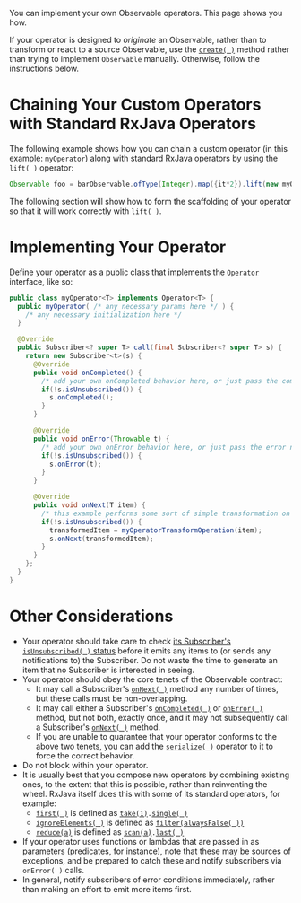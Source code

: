 You can implement your own Observable operators. This page shows you how.

If your operator is designed to *originate* an Observable, rather than to transform or react to a source Observable, use the [`create( )`](Creating-Observables#wiki-create) method rather than trying to implement `Observable` manually.  Otherwise, follow the instructions below.

# Chaining Your Custom Operators with Standard RxJava Operators

The following example shows how you can chain a custom operator (in this example: `myOperator`) along with standard RxJava operators by using the `lift( )` operator:
```groovy
Observable foo = barObservable.ofType(Integer).map({it*2}).lift(new myOperator<T>()).map({"transformed by myOperator: " + it});
```
The following section will show how to form the scaffolding of your operator so that it will work correctly with `lift( )`.

# Implementing Your Operator

Define your operator as a public class that implements the [`Operator`](http://netflix.github.io/RxJava/javadoc/rx/Observable.Operator.html) interface, like so:
```java
public class myOperator<T> implements Operator<T> {
  public myOperator( /* any necessary params here */ ) {
    /* any necessary initialization here */
  }

  @Override
  public Subscriber<? super T> call(final Subscriber<? super T> s) {
    return new Subscriber<t>(s) {
      @Override
      public void onCompleted() {
        /* add your own onCompleted behavior here, or just pass the completed notification through: */
        if(!s.isUnsubscribed()) {
          s.onCompleted();
        }
      }

      @Override
      public void onError(Throwable t) {
        /* add your own onError behavior here, or just pass the error notification through: */
        if(!s.isUnsubscribed()) {
          s.onError(t);
        }
      }

      @Override
      public void onNext(T item) {
        /* this example performs some sort of simple transformation on each incoming item and then passes it along */
        if(!s.isUnsubscribed()) {
          transformedItem = myOperatorTransformOperation(item);
          s.onNext(transformedItem);
        }
      }
    };
  }
}
``` 

# Other Considerations

* Your operator should take care to check [its Subscriber's `isUnsubscribed( )` status](Observable#unsubscribing) before it emits any items to (or sends any notifications to) the Subscriber. Do not waste the time to generate an item that no Subscriber is interested in seeing.
* Your operator should obey the core tenets of the Observable contract:
  * It may call a Subscriber's [`onNext( )`](Observable#onnext-oncompleted-and-onerror) method any number of times, but these calls must be non-overlapping.
  * It may call either a Subscriber's [`onCompleted( )`](Observable#onnext-oncompleted-and-onerror) or [`onError( )`](Observable#onnext-oncompleted-and-onerror) method, but not both, exactly once, and it may not subsequently call a Subscriber's [`onNext( )`](Observable#onnext-oncompleted-and-onerror) method.
  * If you are unable to guarantee that your operator conforms to the above two tenets, you can add the [`serialize( )`](Observable-Utility-Operators#serialize) operator to it to force the correct behavior.
* Do not block within your operator.
* It is usually best that you compose new operators by combining existing ones, to the extent that this is possible, rather than reinventing the wheel. RxJava itself does this with some of its standard operators, for example:
  * [`first( )`](Filtering-Observables#wiki-first-and-takefirst) is defined as [`take(1)`](Filtering-Observables#wiki-take)`.`[`single( )`](Observable-Utility-Operators#wiki-single-and-singleordefault)
  * [`ignoreElements( )`](Filtering-Observables#wiki-ignoreelements) is defined as [`filter(alwaysFalse( ))`](Filtering-Observables#wiki-filter)
  * [`reduce(a)`](Mathematical-and-Aggregate-Operators#wiki-reduce) is defined as [`scan(a)`](Transforming-Observables#wiki-scan)`.`[`last( )`](Filtering-Observables#wiki-last)
* If your operator uses functions or lambdas that are passed in as parameters (predicates, for instance), note that these may be sources of exceptions, and be prepared to catch these and notify subscribers via `onError( )` calls.
* In general, notify subscribers of error conditions immediately, rather than making an effort to emit more items first.